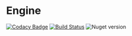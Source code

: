 # Engine

[![Codacy Badge](https://api.codacy.com/project/badge/Grade/5438f54dfa684f20862170acef53255d)](https://www.codacy.com/manual/chatbee/Engine?utm_source=github.com&amp;utm_medium=referral&amp;utm_content=chatbee/Engine&amp;utm_campaign=Badge_Grade)
[![Build Status](https://dev.azure.com/chatbees/platform/_apis/build/status/chatbee.Engine?branchName=master)](https://dev.azure.com/chatbees/platform/_build/latest?definitionId=2&branchName=master)
![Nuget version](https://img.shields.io/nuget/v/chatbeeengine)
